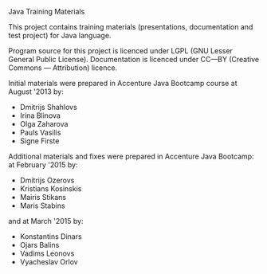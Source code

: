 Java Training Materials

This project contains training materials (presentations, documentation and test project) for Java language.

Program source for this project is licenced under LGPL (GNU Lesser General Public License).
Documentation is licenced under CC—BY (Creative Commons — Attribution) licence.

Initial materials were prepared in Accenture Java Bootcamp course at August '2013
by:
* Dmitrijs Shahlovs
* Irina Blinova
* Olga Zaharova
* Pauls Vasilis
* Signe Firste

Additional materials and fixes were prepared in Accenture Java Bootcamp:
at February '2015 by:
* Dmitrijs Ozerovs
* Kristians Kosinskis
* Mairis Stikans
* Maris Stabins

and at March '2015 by:
* Konstantins Dinars
* Ojars Balins  
* Vadims Leonovs
* Vyacheslav Orlov

